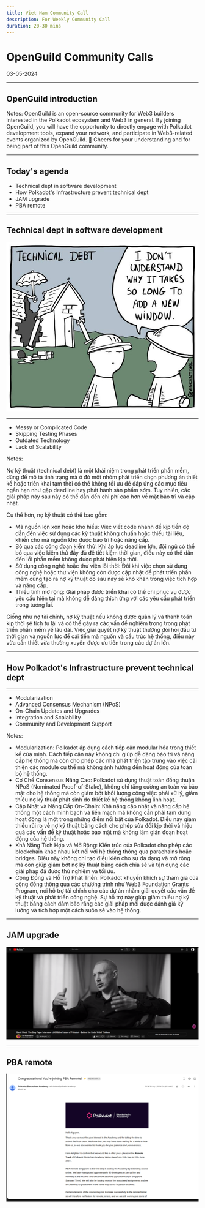 ```yaml
---
title: Viet Nam Community Call 
description: For Weekly Community Call 
duration: 20-30 mins
---
```


# OpenGuild Community Calls

<pba-flex center>

03-05-2024

</pba-flex>

---

## OpenGuild introduction

Notes:
OpenGuild is an open-source community for Web3 builders interested in the Polkadot ecosystem and Web3 in general. By joining OpenGuild, you will have the opportunity to directly engage with Polkadot development tools, expand your network, and participate in Web3-related events organized by OpenGuild. 🙌 Cheers for your understanding and for being part of this OpenGuild community.

---

## Today's agenda

* Technical dept in software development
* How Polkadot's Infrastructure prevent technical dept
* JAM upgrade
* PBA remote

---

## Technical dept in software development

![meme](../../assets/img/2024-05-03/dept.png)

---

* Messy or Complicated Code
* Skipping Testing Phases
* Outdated Technology
* Lack of Scalability

Notes:

Nợ kỹ thuật (technical debt) là một khái niệm trong phát triển phần mềm, dùng để mô tả tình trạng mà ở đó một nhóm phát triển chọn phương án thiết kế hoặc triển khai tạm thời có thể không tối ưu để đáp ứng các mục tiêu ngắn hạn như gặp deadline hay phát hành sản phẩm sớm. Tuy nhiên, các giải pháp này sau này có thể dẫn đến chi phí cao hơn về mặt bảo trì và cập nhật.

Cụ thể hơn, nợ kỹ thuật có thể bao gồm:

- Mã nguồn lộn xộn hoặc khó hiểu: Việc viết code nhanh để kịp tiến độ dẫn đến việc sử dụng các kỹ thuật không chuẩn hoặc thiếu tài liệu, khiến cho mã nguồn khó được bảo trì hoặc nâng cấp.
- Bỏ qua các công đoạn kiểm thử: Khi áp lực deadline lớn, đội ngũ có thể bỏ qua việc kiểm thử đầy đủ để tiết kiệm thời gian, điều này có thể dẫn đến lỗi phần mềm không được phát hiện kịp thời.
- Sử dụng công nghệ hoặc thư viện lỗi thời: Đôi khi việc chọn sử dụng công nghệ hoặc thư viện không còn được cập nhật để phát triển phần mềm cũng tạo ra nợ kỹ thuật do sau này sẽ khó khăn trong việc tích hợp và nâng cấp.
- Thiếu tính mở rộng: Giải pháp được triển khai có thể chỉ phục vụ được yêu cầu hiện tại mà không dễ dàng thích ứng với các yêu cầu phát triển trong tương lai.

Giống như nợ tài chính, nợ kỹ thuật nếu không được quản lý và thanh toán kịp thời sẽ tích tụ lãi và có thể gây ra các vấn đề nghiêm trọng trong phát triển phần mềm về lâu dài. Việc giải quyết nợ kỹ thuật thường đòi hỏi đầu tư thời gian và nguồn lực để cải tiến mã nguồn và cấu trúc hệ thống, điều này vừa cần thiết vừa thường xuyên được ưu tiên trong các dự án lớn.

---

## How Polkadot's Infrastructure prevent technical dept

---

* Modularization
* Advanced Consensus Mechanism (NPoS)
* On-Chain Updates and Upgrades
* Integration and Scalability
* Community and Development Support

Notes:
- Modularization: Polkadot áp dụng cách tiếp cận modular hóa trong thiết kế của mình. Cách tiếp cận này không chỉ giúp dễ dàng bảo trì và nâng cấp hệ thống mà còn cho phép các nhà phát triển tập trung vào việc cải thiện các module cụ thể mà không ảnh hưởng đến hoạt động của toàn bộ hệ thống.
- Cơ Chế Consensus Nâng Cao: Polkadot sử dụng thuật toán đồng thuận NPoS (Nominated Proof-of-Stake), không chỉ tăng cường an toàn và bảo mật cho hệ thống mà còn giảm bớt khối lượng công việc phải xử lý, giảm thiểu nợ kỹ thuật phát sinh do thiết kế hệ thống không linh hoạt.
- Cập Nhật và Nâng Cấp On-Chain: Khả năng cập nhật và nâng cấp hệ thống một cách minh bạch và liền mạch mà không cần phải tạm dừng hoạt động là một trong những điểm nổi bật của Polkadot. Điều này giảm thiểu rủi ro về nợ kỹ thuật bằng cách cho phép sửa đổi kịp thời và hiệu quả các vấn đề kỹ thuật hoặc bảo mật mà không làm gián đoạn hoạt động của hệ thống.
- Khả Năng Tích Hợp và Mở Rộng: Kiến trúc của Polkadot cho phép các blockchain khác nhau kết nối với hệ thống thông qua parachains hoặc bridges. Điều này không chỉ tạo điều kiện cho sự đa dạng và mở rộng mà còn giúp giảm bớt nợ kỹ thuật bằng cách chia sẻ và tận dụng các giải pháp đã được thử nghiệm và tối ưu.
- Cộng Đồng và Hỗ Trợ Phát Triển: Polkadot khuyến khích sự tham gia của cộng đồng thông qua các chương trình như Web3 Foundation Grants Program, nơi hỗ trợ tài chính cho các dự án nhằm giải quyết các vấn đề kỹ thuật và phát triển công nghệ. Sự hỗ trợ này giúp giảm thiểu nợ kỹ thuật bằng cách đảm bảo rằng các giải pháp mới được đánh giá kỹ lưỡng và tích hợp một cách suôn sẻ vào hệ thống.

---

## JAM upgrade

![meme](../../assets/img/2024-05-03/jam.png)

---

## PBA remote

![meme](../../assets/img/2024-05-03/pba-remote.png)